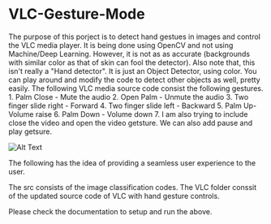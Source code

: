 # VLC-Gesture-Mode

The purpose of this porject is to detect hand gestues in images and control the VLC media player. It is being done using OpenCV and not using Machine/Deep Learning. However, it is not as as accurate (backgrounds with similar color as that of skin can fool the detector). Also note that, this isn't really a "Hand detector". It is just an Object Detector, using color. You can play around and modify the code to detect other objects as well, pretty easily. 
The following VLC media source code consist the following gestures. 
	1. Palm Close -  Mute the audio
	2. Open Palm - Unmute the audio
	3. Two finger slide right - Forward
	4. Two finger slide left - Backward
	5. Palm Up- Volume raise
	6. Palm Down - Volume down
	7. I am also trying to include close the video and open the video getsture. We can also add pause and play getsure.
	
	

![Alt Text](sample.gif)



The following has the idea of providing a seamless user experience to the user.

The src consists of the image classification codes. The VLC folder conssit of the updated source code of VLC with hand gesture controls.

Please check the documentation to setup and run the above.
